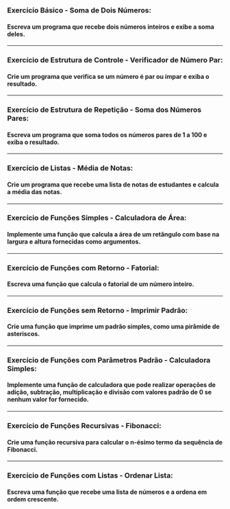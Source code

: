 ### Exercício Básico - Soma de Dois Números: 

#### Escreva um programa que recebe dois números inteiros e exibe a soma deles. 

----------------------- 

### Exercício de Estrutura de Controle - Verificador de Número Par: 

#### Crie um programa que verifica se um número é par ou ímpar e exiba o resultado. 

-----------------------  

### Exercício de Estrutura de Repetição - Soma dos Números Pares: 

#### Escreva um programa que soma todos os números pares de 1 a 100 e exiba o resultado. 

-----------------------  

### Exercício de Listas - Média de Notas: 

#### Crie um programa que recebe uma lista de notas de estudantes e calcula a média das notas. 

-----------------------  

### Exercício de Funções Simples - Calculadora de Área: 

#### Implemente uma função que calcula a área de um retângulo com base na largura e altura fornecidas como argumentos. 

-----------------------

### Exercício de Funções com Retorno - Fatorial: 

#### Escreva uma função que calcula o fatorial de um número inteiro. 

-----------------------

### Exercício de Funções sem Retorno - Imprimir Padrão: 

#### Crie uma função que imprime um padrão simples, como uma pirâmide de asteriscos. 

-----------------------

### Exercício de Funções com Parâmetros Padrão - Calculadora Simples: 

#### Implemente uma função de calculadora que pode realizar operações de adição, subtração, multiplicação e divisão com valores padrão de 0 se nenhum valor for fornecido. 

-----------------------

### Exercício de Funções Recursivas - Fibonacci: 

#### Crie uma função recursiva para calcular o n-ésimo termo da sequência de Fibonacci. 

-----------------------

### Exercício de Funções com Listas - Ordenar Lista: 

#### Escreva uma função que recebe uma lista de números e a ordena em ordem crescente. 